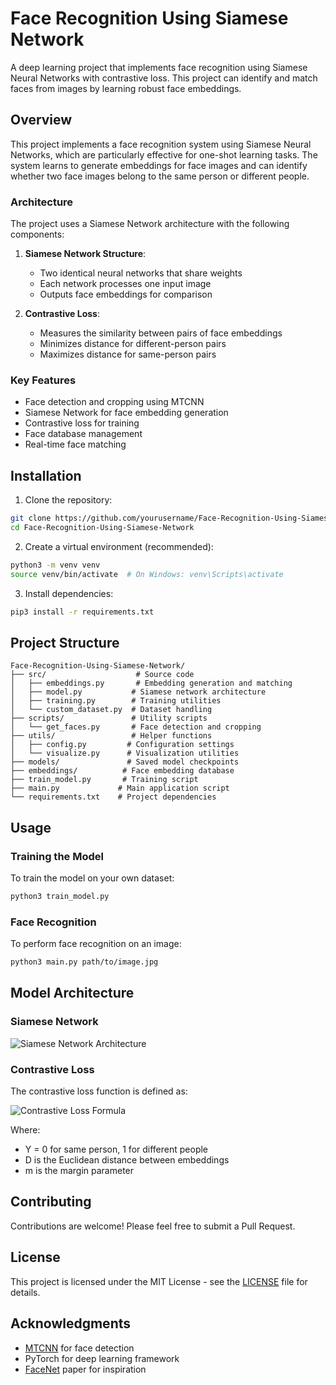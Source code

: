 # Face Recognition Using Siamese Network

A deep learning project that implements face recognition using Siamese Neural Networks with contrastive loss. This project can identify and match faces from images by learning robust face embeddings.

## Overview

This project implements a face recognition system using Siamese Neural Networks, which are particularly effective for one-shot learning tasks. The system learns to generate embeddings for face images and can identify whether two face images belong to the same person or different people.

### Architecture

The project uses a Siamese Network architecture with the following components:

1. **Siamese Network Structure**:
   - Two identical neural networks that share weights
   - Each network processes one input image
   - Outputs face embeddings for comparison

2. **Contrastive Loss**:
   - Measures the similarity between pairs of face embeddings
   - Minimizes distance for different-person pairs
   - Maximizes distance for same-person pairs

### Key Features

- Face detection and cropping using MTCNN
- Siamese Network for face embedding generation
- Contrastive loss for training
- Face database management
- Real-time face matching

## Installation

1. Clone the repository:
```bash
git clone https://github.com/yourusername/Face-Recognition-Using-Siamese-Network.git
cd Face-Recognition-Using-Siamese-Network
```

2. Create a virtual environment (recommended):
```bash
python3 -m venv venv
source venv/bin/activate  # On Windows: venv\Scripts\activate
```

3. Install dependencies:
```bash
pip3 install -r requirements.txt
```

## Project Structure

```
Face-Recognition-Using-Siamese-Network/
├── src/                    # Source code
│   ├── embeddings.py       # Embedding generation and matching
│   ├── model.py           # Siamese network architecture
│   ├── training.py        # Training utilities
│   └── custom_dataset.py  # Dataset handling
├── scripts/               # Utility scripts
│   └── get_faces.py       # Face detection and cropping
├── utils/                 # Helper functions
│   ├── config.py         # Configuration settings
│   └── visualize.py      # Visualization utilities
├── models/               # Saved model checkpoints
├── embeddings/          # Face embedding database
├── train_model.py       # Training script
├── main.py             # Main application script
└── requirements.txt    # Project dependencies
```

## Usage

### Training the Model

To train the model on your own dataset:

```bash
python3 train_model.py
```

### Face Recognition

To perform face recognition on an image:

```bash
python3 main.py path/to/image.jpg
```

## Model Architecture

### Siamese Network
![Siamese Network Architecture](https://raw.githubusercontent.com/yourusername/Face-Recognition-Using-Siamese-Network/main/docs/siamese_network.png)

### Contrastive Loss
The contrastive loss function is defined as:

![Contrastive Loss Formula](https://raw.githubusercontent.com/yourusername/Face-Recognition-Using-Siamese-Network/main/docs/contrastive_loss.png)

Where:
- Y = 0 for same person, 1 for different people
- D is the Euclidean distance between embeddings
- m is the margin parameter

## Contributing

Contributions are welcome! Please feel free to submit a Pull Request.

## License

This project is licensed under the MIT License - see the [LICENSE](LICENSE) file for details.

## Acknowledgments

- [MTCNN](https://github.com/ipazc/mtcnn) for face detection
- PyTorch for deep learning framework
- [FaceNet](https://arxiv.org/abs/1503.03832) paper for inspiration
